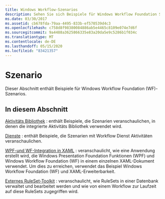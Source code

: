 ```yaml
---
title: Windows Workflow-Szenarios
description: Sehen Sie sich Beispiele für Windows Workflow Foundation Szenarien an, z. b. Szenarien mit der integrierten Aktivitäts Bibliothek und Szenarios, in denen Workflow Dienst Aktivitäten verwendet werden.
ms.date: 03/30/2017
ms.assetid: cb678fda-79aa-4495-833b-ef570539d4c3
ms.openlocfilehash: c758d8f98380084886ab5e4465c8109e074e7d6f
ms.sourcegitcommit: 9a4488a3625866335e83a20da5e9c5286b1f034c
ms.translationtype: MT
ms.contentlocale: de-DE
ms.lasthandoff: 05/15/2020
ms.locfileid: "83421357"
---
```

# <a name="scenario"></a>Szenario

Dieser Abschnitt enthält Beispiele für Windows Workflow Foundation (WF)-Szenarios.  
  
## <a name="in-this-section"></a>In diesem Abschnitt

[Aktivitäts Bibliothek](activity-library.md) : enthält Beispiele, die Szenarien veranschaulichen, in denen die integrierte Aktivitäts Bibliothek verwendet wird.  
  
[Dienste](accessing-operationcontext.md) : enthält Beispiele, die Szenarien mit Workflow Dienst Aktivitäten veranschaulichen.  
  
[WPF-und WF-Integration in XAML](wpf-and-wf-integration-in-xaml.md) : veranschaulicht, wie eine Anwendung erstellt wird, die Windows Presentation Foundation Funktionen (WPF) und Windows Workflow Foundation (WF) in einem einzelnen XAML-Dokument verwendet. Um dies zu erreichen, verwendet das Beispiel Windows Workflow Foundation (WF) und XAML-Erweiterbarkeit.  
  
[Externes RuleSet-Toolkit](external-ruleset-toolkit.md) : veranschaulicht, wie RuleSets in einer Datenbank verwaltet und bearbeitet werden und wie von einem Workflow zur Laufzeit auf diese RuleSets zugegriffen wird.
